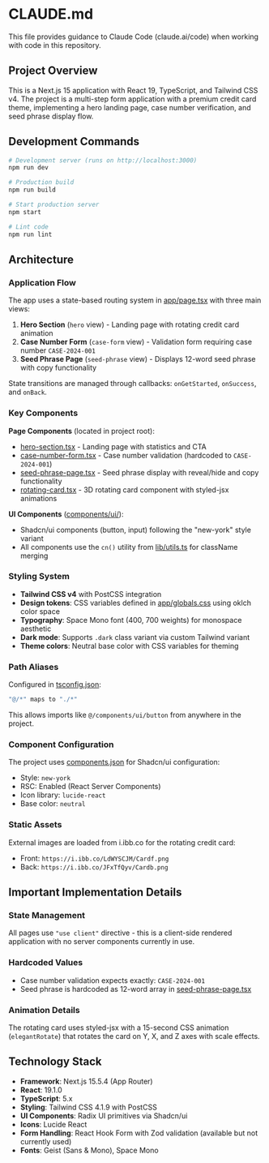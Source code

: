 # CLAUDE.md

This file provides guidance to Claude Code (claude.ai/code) when working with code in this repository.

## Project Overview

This is a Next.js 15 application with React 19, TypeScript, and Tailwind CSS v4. The project is a multi-step form application with a premium credit card theme, implementing a hero landing page, case number verification, and seed phrase display flow.

## Development Commands

```bash
# Development server (runs on http://localhost:3000)
npm run dev

# Production build
npm run build

# Start production server
npm start

# Lint code
npm run lint
```

## Architecture

### Application Flow
The app uses a state-based routing system in [app/page.tsx](app/page.tsx) with three main views:
1. **Hero Section** (`hero` view) - Landing page with rotating credit card animation
2. **Case Number Form** (`case-form` view) - Validation form requiring case number `CASE-2024-001`
3. **Seed Phrase Page** (`seed-phrase` view) - Displays 12-word seed phrase with copy functionality

State transitions are managed through callbacks: `onGetStarted`, `onSuccess`, and `onBack`.

### Key Components

**Page Components** (located in project root):
- [hero-section.tsx](hero-section.tsx) - Landing page with statistics and CTA
- [case-number-form.tsx](case-number-form.tsx) - Case number validation (hardcoded to `CASE-2024-001`)
- [seed-phrase-page.tsx](seed-phrase-page.tsx) - Seed phrase display with reveal/hide and copy functionality
- [rotating-card.tsx](rotating-card.tsx) - 3D rotating card component with styled-jsx animations

**UI Components** ([components/ui/](components/ui/)):
- Shadcn/ui components (button, input) following the "new-york" style variant
- All components use the `cn()` utility from [lib/utils.ts](lib/utils.ts) for className merging

### Styling System

- **Tailwind CSS v4** with PostCSS integration
- **Design tokens**: CSS variables defined in [app/globals.css](app/globals.css) using oklch color space
- **Typography**: Space Mono font (400, 700 weights) for monospace aesthetic
- **Dark mode**: Supports `.dark` class variant via custom Tailwind variant
- **Theme colors**: Neutral base color with CSS variables for theming

### Path Aliases

Configured in [tsconfig.json](tsconfig.json):
```typescript
"@/*" maps to "./*"
```

This allows imports like `@/components/ui/button` from anywhere in the project.

### Component Configuration

The project uses [components.json](components.json) for Shadcn/ui configuration:
- Style: `new-york`
- RSC: Enabled (React Server Components)
- Icon library: `lucide-react`
- Base color: `neutral`

### Static Assets

External images are loaded from i.ibb.co for the rotating credit card:
- Front: `https://i.ibb.co/LdWYSCJM/Cardf.png`
- Back: `https://i.ibb.co/JFxTfQyv/Cardb.png`

## Important Implementation Details

### State Management
All pages use `"use client"` directive - this is a client-side rendered application with no server components currently in use.

### Hardcoded Values
- Case number validation expects exactly: `CASE-2024-001`
- Seed phrase is hardcoded as 12-word array in [seed-phrase-page.tsx](seed-phrase-page.tsx:19-32)

### Animation Details
The rotating card uses styled-jsx with a 15-second CSS animation (`elegantRotate`) that rotates the card on Y, X, and Z axes with scale effects.

## Technology Stack

- **Framework**: Next.js 15.5.4 (App Router)
- **React**: 19.1.0
- **TypeScript**: 5.x
- **Styling**: Tailwind CSS 4.1.9 with PostCSS
- **UI Components**: Radix UI primitives via Shadcn/ui
- **Icons**: Lucide React
- **Form Handling**: React Hook Form with Zod validation (available but not currently used)
- **Fonts**: Geist (Sans & Mono), Space Mono
